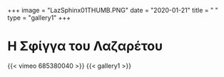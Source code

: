 +++
image = "LazSphinx01THUMB.PNG"
date = "2020-01-21"
title = " "
type = "gallery1"
+++

# Η Σφίγγα του Λαζαρέτου
<!-- Αρχειακή εγκατάσταση με φωτογραφιες,ψηφιακά τυπώματα και ψηφιακά γλυπτά. Η Σφίγγα του Λαζαρέτου αποτελεί μέρος ενός εν εξελίξει έργου που αφορά στην επαύξηση της ιστορικότητας τοποθεσιών/μνημείων της Ιθάκης.Το έργο τοποθετείται στρατηγικά σε μια καλλιτεχνική πρακτική αντίστασης, υπονομεύοντας τους τρόπους δημιουργίας κυρίαρχων αφηγήσεων. Τα ντοκουμέντα, εδώ ως κατασκευάσματα, παρουσιάζονται ως οι πιο εύθραυστες όψεις της ιστορικής ταυτότητας των τόπων καταγωγής μας. Ποια είναι
η ιστορία που μας αφηγήθηκαν και ποια είναι αυτή που συνεχίζουμε να αφηγούμαστε. -->
{{< vimeo 685380040 >}}
{{< gallery1 >}}   






<!-- The [Grand Canyon](https://en.wikipedia.org/w/index.php?title=Grand_Canyon&oldid=952699432)  -->

